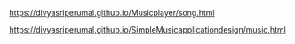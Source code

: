https://divyasriperumal.github.io/Musicplayer/song.html

https://divyasriperumal.github.io/SimpleMusicapplicationdesign/music.html
